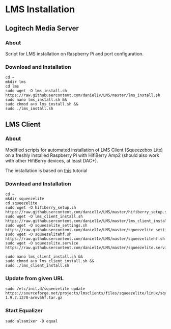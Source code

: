 # LMS Installation
## Logitech Media Server
### About
Script for LMS installation on Raspberry Pi and port configuration.
### Download and Installation


```
cd ~
mkdir lms
cd lms
sudo wget -O lms_install.sh https://raw.githubusercontent.com/daniel1v/LMS/master/lms_install.sh
sudo nano lms_install.sh &&
sudo chmod a+x lms_install.sh &&
sudo ./lms_install.sh
```

## LMS Client
### About
Modified scripts for automated installation of LMS Client (Squeezebox Lite) on a freshly installed Raspberry Pi with HifiBerry Amp2 (should also work with other HifiBerry devices, at least DAC+).

The installation is based on [this](http://www.gerrelt.nl/RaspberryPi/wordpress/tutorial-installing-squeezelite-player-on-raspbian) tutorial

### Download and Installation
```
cd ~
mkdir squeezelite
cd squeezelite
sudo wget -O hifiberry_setup.sh https://raw.githubusercontent.com/daniel1v/LMS/master/hifiberry_setup.sh
sudo wget -O lms_client_install.sh https://raw.githubusercontent.com/daniel1v/LMS/master/lms_client_install.sh
sudo wget -O squeezelite_settings.sh https://raw.githubusercontent.com/daniel1v/LMS/master/squeezelite_settings.sh
sudo wget -O squeezelitehf.sh https://raw.githubusercontent.com/daniel1v/LMS/master/squeezelitehf.sh
sudo wget -O squeezelite.service https://raw.githubusercontent.com/daniel1v/LMS/master/squeezelite.service

sudo nano lms_client_install.sh &&
sudo chmod a+x lms_client_install.sh &&
sudo ./lms_client_install.sh
```

### Update from given URL
```
sudo /etc/init.d/squeezelite update https://sourceforge.net/projects/lmsclients/files/squeezelite/linux/squeezelite-1.9.7.1270-armv6hf.tar.gz

```
### Start Equalizer
```
sudo alsamixer -D equal
```
